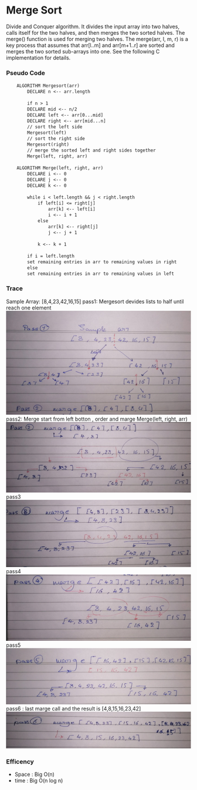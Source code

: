 # Merge Sort
 Divide and Conquer algorithm. It divides the input array into two halves, calls itself for the two halves, and then merges the two sorted halves. The merge() function is used for merging two halves. The merge(arr, l, m, r) is a key process that assumes that arr[l..m] and arr[m+1..r] are sorted and merges the two sorted sub-arrays into one. See the following C implementation for details.



### Pseudo Code
```
    ALGORITHM Mergesort(arr)
        DECLARE n <-- arr.length

        if n > 1
        DECLARE mid <-- n/2
        DECLARE left <-- arr[0...mid]
        DECLARE right <-- arr[mid...n]
        // sort the left side
        Mergesort(left)
        // sort the right side
        Mergesort(right)
        // merge the sorted left and right sides together
        Merge(left, right, arr)

    ALGORITHM Merge(left, right, arr)
        DECLARE i <-- 0
        DECLARE j <-- 0
        DECLARE k <-- 0

        while i < left.length && j < right.length
            if left[i] <= right[j]
                arr[k] <-- left[i]
                i <-- i + 1
            else
                arr[k] <-- right[j]
                j <-- j + 1

            k <-- k + 1

        if i = left.length
        set remaining entries in arr to remaining values in right
        else
        set remaining entries in arr to remaining values in left
``` 
### Trace
Sample Array: [8,4,23,42,16,15]
pass1: Mergesort devides lists to half until reach one element 
![CC27](img/../../../../img/CC27/CC27_1.jpeg)
pass2: Merge start from left botton , order and marge 
Merge(left, right, arr)
![CC27](img/../../../../img/CC27/CC27_2.jpeg)
pass3
![CC27](img/../../../../img/CC27/CC27_3.jpeg)
pass4
![CC27](img/../../../../img/CC27/CC27_4.jpeg)
pass5
![CC27](img/../../../../img/CC27/CC27_5.jpeg)
pass6 : last marge call and the result is [4,8,15,16,23,42]
![CC27](img/../../../../img/CC27/CC27_6.jpeg)
### Efficency
* Space : Big O(n)
* time : Big O(n log n)

